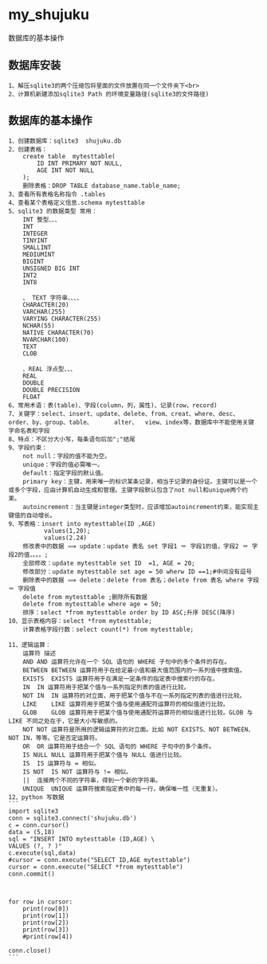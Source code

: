 # my_shujuku
数据库的基本操作
## 数据库安装
    1、解压sqlite3的两个压缩包将里面的文件放置在同一个文件夹下<br>
    2、计算机新建添加sqlite3 Path 的环境变量路径(sqlite3的文件路径)
## 数据库的基本操作
    1、创建数据库：sqlite3  shujuku.db
    2、创建表格：
        create table  mytesttable(
            ID INT PRIMARY NOT NULL,
            AGE INT NOT NULL
        );
        删除表格：DROP TABLE database_name.table_name;
    3、查看所有表格名称指令 .tables
    4、查看某个表格定义信息.schema mytesttable
    5、sqlite3 的数据类型 常用：
        INT 整型、、、
        INT
        INTEGER
        TINYINT
        SMALLINT
        MEDIUMINT
        BIGINT
        UNSIGNED BIG INT
        INT2
        INT8
    
        、 TEXT 字符串、、、、
        CHARACTER(20)
        VARCHAR(255)
        VARYING CHARACTER(255)
        NCHAR(55)
        NATIVE CHARACTER(70)
        NVARCHAR(100)
        TEXT
        CLOB
        
        、REAL 浮点型、、、
        REAL
        DOUBLE
        DOUBLE PRECISION
        FLOAT
    6、常用术语：表(table)、字段(column，列，属性)、记录(row，record)
    7、关键字：select、insert、update、delete、from、creat、where、desc、order、by、group、table、      alter、  view、index等，数据库中不能使用关键字命名表和字段
    8、特点：不区分大小写，每条语句后加";"结尾
    9、字段约束：
        not null：字段的值不能为空。
        unique：字段的值必需唯一。
        default：指定字段的默认值。
        primary key：主键，用来唯一的标识某条记录，相当于记录的身份证。主键可以是一个或多个字段，应由计算机自动生成和管理。主键字段默认包含了not null和unique两个约束。
        autoincrement：当主键是integer类型时，应该增加autoincrement约束，能实现主键值的自动增长。        
    9、写表格：insert into mytesttable(ID ,AGE)
              values(1,20);
              values(2.24)
        修改表中的数据 ⟹ update：update 表名 set 字段1 ＝ 字段1的值，字段2 ＝ 字段2的值，。。。;
        全部修改：update mytesttable set ID  =1, AGE = 20;
        修改部分：update mytesttable set age = 50 wherw ID ==1;#中间没有逗号
        删除表中的数据 ⟹ delete：delete from 表名；delete from 表名 where 字段 ＝ 字段值
        delete from mytesttable ;删除所有数据
        delete from mytesttable where age = 50;
        排序：select *from mytesttable order by ID ASC;升序 DESC(降序)
    10、显示表格内容：select *from mytesttable;
        计算表格字段行数：select count(*) from mytesttable;

    11、逻辑运算：
        运算符	描述
        AND	AND 运算符允许在一个 SQL 语句的 WHERE 子句中的多个条件的存在。
        BETWEEN	BETWEEN 运算符用于在给定最小值和最大值范围内的一系列值中搜索值。
        EXISTS	EXISTS 运算符用于在满足一定条件的指定表中搜索行的存在。
        IN	IN 运算符用于把某个值与一系列指定列表的值进行比较。
        NOT IN	IN 运算符的对立面，用于把某个值与不在一系列指定列表的值进行比较。
        LIKE	LIKE 运算符用于把某个值与使用通配符运算符的相似值进行比较。
        GLOB	GLOB 运算符用于把某个值与使用通配符运算符的相似值进行比较。GLOB 与 LIKE 不同之处在于，它是大小写敏感的。
        NOT	NOT 运算符是所用的逻辑运算符的对立面。比如 NOT EXISTS、NOT BETWEEN、NOT IN，等等。它是否定运算符。
        OR	OR 运算符用于结合一个 SQL 语句的 WHERE 子句中的多个条件。
        IS NULL	NULL 运算符用于把某个值与 NULL 值进行比较。
        IS	IS 运算符与 = 相似。
        IS NOT	IS NOT 运算符与 != 相似。
        ||	连接两个不同的字符串，得到一个新的字符串。
        UNIQUE	UNIQUE 运算符搜索指定表中的每一行，确保唯一性（无重复）。
    12、python 写数据
    ```
    import sqlite3
    conn = sqlite3.connect('shujuku.db')
    c = conn.cursor()
    data = (5,18)
    sql = "INSERT INTO mytesttable (ID,AGE) \
    VALUES (?, ? )"
    c.execute(sql,data)
    #cursor = conn.execute("SELECT ID,AGE mytesttable")
    cursor = conn.execute("SELECT *from mytesttable")
    conn.commit()



    for row in cursor:
        print(row[0])
        print(row[1])
        print(row[2])
        print(row[3])
        #print(row[4])

    conn.close()
    ```